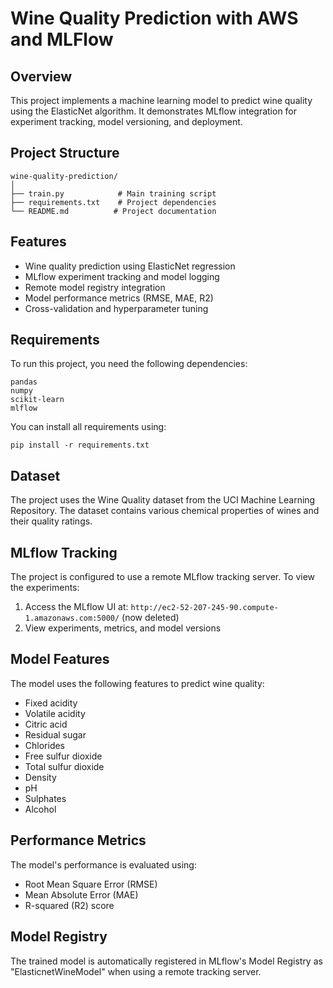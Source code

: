 # Wine Quality Prediction with AWS and MLFlow

## Overview
This project implements a machine learning model to predict wine quality using the ElasticNet algorithm. It demonstrates MLflow integration for experiment tracking, model versioning, and deployment.

## Project Structure
```
wine-quality-prediction/
│
├── train.py            # Main training script
├── requirements.txt    # Project dependencies
└── README.md          # Project documentation
```

## Features
* Wine quality prediction using ElasticNet regression
* MLflow experiment tracking and model logging
* Remote model registry integration
* Model performance metrics (RMSE, MAE, R2)
* Cross-validation and hyperparameter tuning

## Requirements
To run this project, you need the following dependencies:
```
pandas
numpy
scikit-learn
mlflow
```

You can install all requirements using:
```
pip install -r requirements.txt
```

## Dataset
The project uses the Wine Quality dataset from the UCI Machine Learning Repository. The dataset contains various chemical properties of wines and their quality ratings.


## MLflow Tracking
The project is configured to use a remote MLflow tracking server. To view the experiments:
1. Access the MLflow UI at: `http://ec2-52-207-245-90.compute-1.amazonaws.com:5000/` (now deleted)
2. View experiments, metrics, and model versions

## Model Features
The model uses the following features to predict wine quality:
* Fixed acidity
* Volatile acidity
* Citric acid
* Residual sugar
* Chlorides
* Free sulfur dioxide
* Total sulfur dioxide
* Density
* pH
* Sulphates
* Alcohol

## Performance Metrics
The model's performance is evaluated using:
* Root Mean Square Error (RMSE)
* Mean Absolute Error (MAE)
* R-squared (R2) score

## Model Registry
The trained model is automatically registered in MLflow's Model Registry as "ElasticnetWineModel" when using a remote tracking server.
